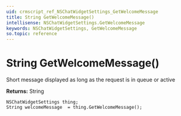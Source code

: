 ```yaml
---
uid: crmscript_ref_NSChatWidgetSettings_GetWelcomeMessage
title: String GetWelcomeMessage()
intellisense: NSChatWidgetSettings.GetWelcomeMessage
keywords: NSChatWidgetSettings, GetWelcomeMessage
so.topic: reference
---
```


# String GetWelcomeMessage()

Short message displayed as long as the request is in queue or active

**Returns:** String

```crmscript
NSChatWidgetSettings thing;
String welcomeMessage  = thing.GetWelcomeMessage();
```

